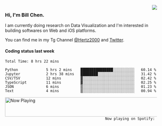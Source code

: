 <img  align="right" src="https://github-readme-stats.vercel.app/api?username=BillChen2k&show_icons=false&count_private=true&hide_title=true">

### Hi, I'm Bill Chen.

I am currently doing research on Data Visualization and I'm interested in building softwares on Web and iOS platforms.

You can find me in my Tg Channel [@Hertz2000](https://t.me/Hertz2000) and [Twitter](https://twitter.com/billchen2k).

#### Coding status last week

<!--START_SECTION:waka-->

```text
Total Time: 8 hrs 22 mins

Python             5 hrs 2 mins    ███████████████░░░░░░░░░░   60.14 %
Jupyter            2 hrs 38 mins   ████████░░░░░░░░░░░░░░░░░   31.42 %
CSV/TSV            12 mins         ▓░░░░░░░░░░░░░░░░░░░░░░░░   02.42 %
TypeScript         11 mins         ▓░░░░░░░░░░░░░░░░░░░░░░░░   02.25 %
JSON               6 mins          ▒░░░░░░░░░░░░░░░░░░░░░░░░   01.23 %
Text               4 mins          ▒░░░░░░░░░░░░░░░░░░░░░░░░   00.94 %
```

<!--END_SECTION:waka-->


<div>
<a href="https://spotify-now-playing.billchen2k.vercel.app/now-playing?open">
   <img align="right" src="https://spotify-now-playing.billchen2k.vercel.app/now-playing" width="540" height="64" alt="Now Playing">
</a>
</div>

<div>
<p align="right"><code>Now playing on Spotify: </code></p>
</div>

<!--
**BillChen2K/BillChen2K** is a ✨ _special_ ✨ repository because its `README.md` (this file) appears on your GitHub profile.

Here are some ideas to get you started:

- 🔭 I’m currently working on ...
- 🌱 I’m currently learning ...
- 👯 I’m looking to collaborate on ...
- 🤔 I’m looking for help with ...
- 💬 Ask me about ...
- 📫 How to reach me: ...
- 😄 Pronouns: ...
- ⚡ Fun fact: ...
-->
